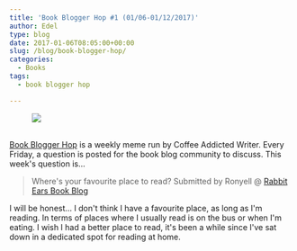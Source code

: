 ```yaml
---
title: 'Book Blogger Hop #1 (01/06-01/12/2017)'
author: Edel
type: blog
date: 2017-01-06T08:05:00+00:00
slug: /blog/book-blogger-hop/
categories:
  - Books
tags:
  - book blogger hop

---
```

<figure><a rel="_nofollow" href="http://www.coffeeaddictedwriter.com/p/blog-page.html"><img src="https://i1.wp.com/3.bp.blogspot.com/-2bKizvp-A9w/WEjGAM4OjJI/AAAAAAAAV50/nU3xHQNtvSQQ8dRsB8OueG061E99KPrYACLcB/s1600/Book%2BBlogger%2BHop%2B%2528Final%2529.png?w=663&#038;ssl=1" data-recalc-dims="1" /></a></figure> 

<a rel="_nofollow" href="http://www.coffeeaddictedwriter.com/p/blog-page.html"></a>

<a rel="_nofollow" href="http://www.coffeeaddictedwriter.com/p/blog-page.html"><br /> </a><a rel="_nofollow" href="http://www.coffeeaddictedwriter.com/p/blog-page.html">Book Blogger Hop</a> is a weekly meme run by Coffee Addicted Writer. Every Friday, a question is posted for the book blog community to discuss. This week's question is&#8230;

> Where's your favourite place to read? Submitted by Ronyell @ [Rabbit Ears Book Blog][1]

I will be honest&#8230; I don't think I have a favourite place, as long as I'm reading. In terms of places where I usually read is on the bus or when I'm eating. I wish I had a better place to read, it's been a while since I've sat down in a dedicated spot for reading at home.

 [1]: http://rabbitearsbookblog.blogspot.com/